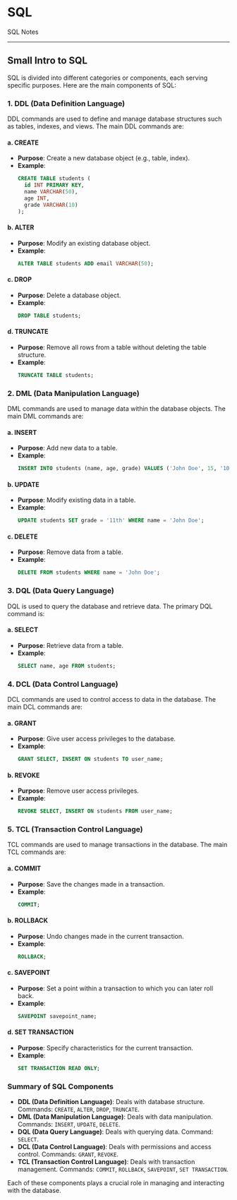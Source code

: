 # SQL
SQL Notes

---
## Small Intro to SQL

SQL is divided into different categories or components, each serving specific purposes. Here are the main components of SQL:

### 1. **DDL (Data Definition Language)**

DDL commands are used to define and manage database structures such as tables, indexes, and views. The main DDL commands are:

#### a. **CREATE**
- **Purpose**: Create a new database object (e.g., table, index).
- **Example**:
  ```sql
  CREATE TABLE students (
    id INT PRIMARY KEY,
    name VARCHAR(50),
    age INT,
    grade VARCHAR(10)
  );
  ```

#### b. **ALTER**
- **Purpose**: Modify an existing database object.
- **Example**:
  ```sql
  ALTER TABLE students ADD email VARCHAR(50);
  ```

#### c. **DROP**
- **Purpose**: Delete a database object.
- **Example**:
  ```sql
  DROP TABLE students;
  ```

#### d. **TRUNCATE**
- **Purpose**: Remove all rows from a table without deleting the table structure.
- **Example**:
  ```sql
  TRUNCATE TABLE students;
  ```

### 2. **DML (Data Manipulation Language)**

DML commands are used to manage data within the database objects. The main DML commands are:

#### a. **INSERT**
- **Purpose**: Add new data to a table.
- **Example**:
  ```sql
  INSERT INTO students (name, age, grade) VALUES ('John Doe', 15, '10th');
  ```

#### b. **UPDATE**
- **Purpose**: Modify existing data in a table.
- **Example**:
  ```sql
  UPDATE students SET grade = '11th' WHERE name = 'John Doe';
  ```

#### c. **DELETE**
- **Purpose**: Remove data from a table.
- **Example**:
  ```sql
  DELETE FROM students WHERE name = 'John Doe';
  ```

### 3. **DQL (Data Query Language)**

DQL is used to query the database and retrieve data. The primary DQL command is:

#### a. **SELECT**
- **Purpose**: Retrieve data from a table.
- **Example**:
  ```sql
  SELECT name, age FROM students;
  ```

### 4. **DCL (Data Control Language)**

DCL commands are used to control access to data in the database. The main DCL commands are:

#### a. **GRANT**
- **Purpose**: Give user access privileges to the database.
- **Example**:
  ```sql
  GRANT SELECT, INSERT ON students TO user_name;
  ```

#### b. **REVOKE**
- **Purpose**: Remove user access privileges.
- **Example**:
  ```sql
  REVOKE SELECT, INSERT ON students FROM user_name;
  ```

### 5. **TCL (Transaction Control Language)**

TCL commands are used to manage transactions in the database. The main TCL commands are:

#### a. **COMMIT**
- **Purpose**: Save the changes made in a transaction.
- **Example**:
  ```sql
  COMMIT;
  ```

#### b. **ROLLBACK**
- **Purpose**: Undo changes made in the current transaction.
- **Example**:
  ```sql
  ROLLBACK;
  ```

#### c. **SAVEPOINT**
- **Purpose**: Set a point within a transaction to which you can later roll back.
- **Example**:
  ```sql
  SAVEPOINT savepoint_name;
  ```

#### d. **SET TRANSACTION**
- **Purpose**: Specify characteristics for the current transaction.
- **Example**:
  ```sql
  SET TRANSACTION READ ONLY;
  ```

### Summary of SQL Components

- **DDL (Data Definition Language)**: Deals with database structure. Commands: `CREATE`, `ALTER`, `DROP`, `TRUNCATE`.
- **DML (Data Manipulation Language)**: Deals with data manipulation. Commands: `INSERT`, `UPDATE`, `DELETE`.
- **DQL (Data Query Language)**: Deals with querying data. Command: `SELECT`.
- **DCL (Data Control Language)**: Deals with permissions and access control. Commands: `GRANT`, `REVOKE`.
- **TCL (Transaction Control Language)**: Deals with transaction management. Commands: `COMMIT`, `ROLLBACK`, `SAVEPOINT`, `SET TRANSACTION`.

Each of these components plays a crucial role in managing and interacting with the database.
